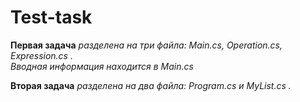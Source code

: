# Test-task
<b>Первая задача</b> <em>разделена на три файла: Main.cs, Operation.cs, Expression.cs .<br>
Вводная информация находится в Main.cs</em>

<b>Вторая задача</b> <em>разделена на два файла: Program.cs и MyList.cs .</em>
